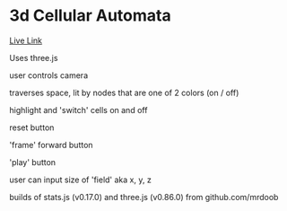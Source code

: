 # 3d Cellular Automata

[Live Link](http://shur.singh.codes/Cellularity/)


Uses three.js

user controls camera

traverses space, lit by nodes that are one of 2 colors (on / off)

highlight and 'switch' cells on and off

reset button

'frame' forward button

'play' button

user can input size of 'field' aka x, y, z


builds of stats.js (v0.17.0) and three.js (v0.86.0) from github.com/mrdoob
